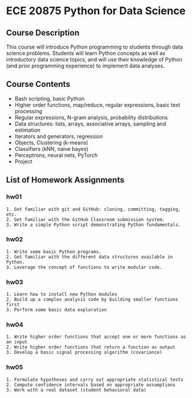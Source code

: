 # ECE 20875 Python for Data Science
## Course Description
This course will introduce Python programming to students through data science problems. Students will learn Python concepts as well as introductory data science topics, and will use their knowledge of Python (and prior programming experience) to implement data analyses.

## Course Contents
- Bash scripting, basic Python
- Higher order functions, map/reduce, regular expressions, basic text processing
- Regular expressions, N-gram analysis, probability distributions
- Data structures: lists, arrays, associative arrays, sampling and estimation
- Iterators and generators, regression
- Objects, Clustering (k-means)
- Classifiers (kNN, naive bayes)
- Perceptrons, neural nets, PyTorch
- Project

## List of Homework Assignments
### hw01
    1. Get familiar with git and GitHub: cloning, committing, tagging, etc.
    2. Get familiar with the GitHub Classroom submission system.
    3. Write a simple Python script demonstrating Python fundamentals.
### hw02
    1. Write some basic Python programs.
    2. Get familiar with the different data structures available in Python.
    3. Leverage the concept of functions to write modular code.
### hw03
    1. Learn how to install new Python modules
    2. Build up a complex analysis code by building smaller functions first
    3. Perform some basic data exploration
### hw04
    1. Write higher order functions that accept one or more functions as an input
    2. Write higher order functions that return a function as output
    3. Develop a basic signal processing algorithm (covariance)

### hw05
    1. Formulate hypotheses and carry out appropriate statistical tests
    2. Compute confidence intervals based on appropriate assumptions
    3. Work with a real dataset (student behavioral data)
